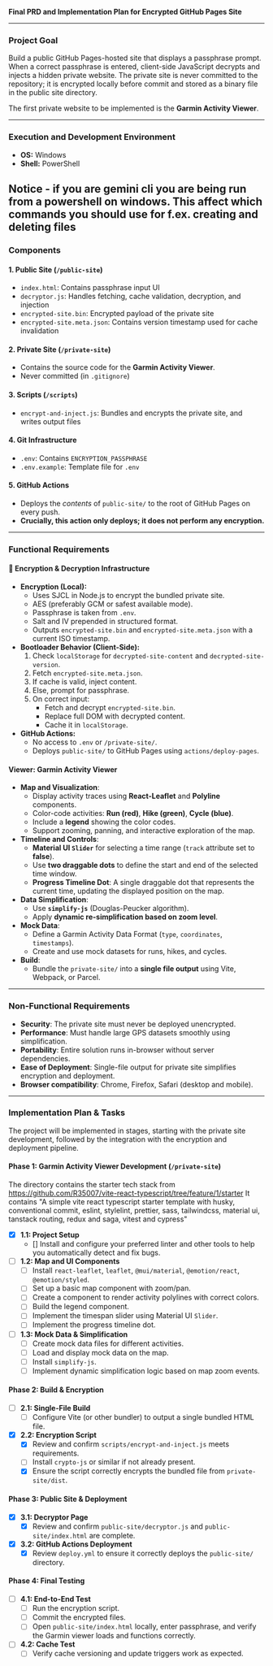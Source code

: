 **Final PRD and Implementation Plan for Encrypted GitHub Pages Site**

---

### Project Goal

Build a public GitHub Pages-hosted site that displays a passphrase prompt. When a correct passphrase is entered, client-side JavaScript decrypts and injects a hidden private website. The private site is never committed to the repository; it is encrypted locally before commit and stored as a binary file in the public site directory.

The first private website to be implemented is the **Garmin Activity Viewer**.

---

### Execution and Development Environment

*   **OS:** Windows
*   **Shell:** PowerShell

Notice - if you are gemini cli you are being run from a powershell on windows. This affect which commands you should use for f.ex. creating and deleting files
---

### Components

#### 1. Public Site (`/public-site`)

*   `index.html`: Contains passphrase input UI
*   `decryptor.js`: Handles fetching, cache validation, decryption, and injection
*   `encrypted-site.bin`: Encrypted payload of the private site
*   `encrypted-site.meta.json`: Contains version timestamp used for cache invalidation

#### 2. Private Site (`/private-site`)

*   Contains the source code for the **Garmin Activity Viewer**.
*   Never committed (in `.gitignore`)

#### 3. Scripts (`/scripts`)

*   `encrypt-and-inject.js`: Bundles and encrypts the private site, and writes output files

#### 4. Git Infrastructure

*   `.env`: Contains `ENCRYPTION_PASSPHRASE`
*   `.env.example`: Template file for `.env`


#### 5. GitHub Actions

*   Deploys the *contents* of `public-site/` to the root of GitHub Pages on every push.
*   **Crucially, this action only deploys; it does not perform any encryption.**

---

### Functional Requirements

#### 🔐 Encryption & Decryption Infrastructure

*   **Encryption (Local):**
    *   Uses SJCL in Node.js to encrypt the bundled private site.
    *   AES (preferably GCM or safest available mode).
    *   Passphrase is taken from `.env`.
    *   Salt and IV prepended in structured format.
    *   Outputs `encrypted-site.bin` and `encrypted-site.meta.json` with a current ISO timestamp.
*   **Bootloader Behavior (Client-Side):**
    1.  Check `localStorage` for `decrypted-site-content` and `decrypted-site-version`.
    2.  Fetch `encrypted-site.meta.json`.
    3.  If cache is valid, inject content.
    4.  Else, prompt for passphrase.
    5.  On correct input:
        *   Fetch and decrypt `encrypted-site.bin`.
        *   Replace full DOM with decrypted content.
        *   Cache it in `localStorage`.
*   **GitHub Actions:**
    *   No access to `.env` or `/private-site/`.
    *   Deploys `public-site/` to GitHub Pages using `actions/deploy-pages`.

####  Viewer: Garmin Activity Viewer

*   **Map and Visualization**:
    *   Display activity traces using **React-Leaflet** and **Polyline** components.
    *   Color-code activities: **Run (red)**, **Hike (green)**, **Cycle (blue)**.
    *   Include a **legend** showing the color codes.
    *   Support zooming, panning, and interactive exploration of the map.
*   **Timeline and Controls**:
    *   **Material UI `Slider`** for selecting a time range (`track` attribute set to **false**).
    *   Use **two draggable dots** to define the start and end of the selected time window.
    *   **Progress Timeline Dot**: A single draggable dot that represents the current time, updating the displayed position on the map.
*   **Data Simplification**:
    *   Use **`simplify-js`** (Douglas-Peucker algorithm).
    *   Apply **dynamic re-simplification based on zoom level**.
*   **Mock Data**:
    *   Define a Garmin Activity Data Format (`type`, `coordinates`, `timestamps`).
    *   Create and use mock datasets for runs, hikes, and cycles.
*   **Build**:
    *   Bundle the `private-site/` into a **single file output** using Vite, Webpack, or Parcel.

---

### Non-Functional Requirements

*   **Security**: The private site must never be deployed unencrypted.
*   **Performance**: Must handle large GPS datasets smoothly using simplification.
*   **Portability**: Entire solution runs in-browser without server dependencies.
*   **Ease of Deployment**: Single-file output for private site simplifies encryption and deployment.
*   **Browser compatibility**: Chrome, Firefox, Safari (desktop and mobile).

---

### Implementation Plan & Tasks

The project will be implemented in stages, starting with the private site development, followed by the integration with the encryption and deployment pipeline.

#### Phase 1: Garmin Activity Viewer Development (`/private-site`)
The directory contains the starter tech stack from https://github.com/R35007/vite-react-typescript/tree/feature/1/starter
It contains "A simple vite react typescript starter template with husky, conventional commit, eslint, stylelint, prettier, sass, tailwindcss, material ui, tanstack routing, redux and saga, vitest and cypress"

*   [x] **1.1: Project Setup**
    *   [] Install and configure your preferred linter and other tools to help you automatically detect and fix bugs.
*   [ ] **1.2: Map and UI Components**
    *   [ ] Install `react-leaflet`, `leaflet`, `@mui/material`, `@emotion/react`, `@emotion/styled`.
    *   [ ] Set up a basic map component with zoom/pan.
    *   [ ] Create a component to render activity polylines with correct colors.
    *   [ ] Build the legend component.
    *   [ ] Implement the timespan slider using Material UI `Slider`.
    *   [ ] Implement the progress timeline dot.
*   [ ] **1.3: Mock Data & Simplification**
    *   [ ] Create mock data files for different activities.
    *   [ ] Load and display mock data on the map.
    *   [ ] Install `simplify-js`.
    *   [ ] Implement dynamic simplification logic based on map zoom events.

#### Phase 2: Build & Encryption

*   [ ] **2.1: Single-File Build**
    *   [ ] Configure Vite (or other bundler) to output a single bundled HTML file.
*   [x] **2.2: Encryption Script**
    *   [x] Review and confirm `scripts/encrypt-and-inject.js` meets requirements.
    *   [ ] Install `crypto-js` or similar if not already present.
    *   [x] Ensure the script correctly encrypts the bundled file from `private-site/dist`.

#### Phase 3: Public Site & Deployment

*   [x] **3.1: Decryptor Page**
    *   [x] Review and confirm `public-site/decryptor.js` and `public-site/index.html` are complete.
*   [x] **3.2: GitHub Actions Deployment**
    *   [x] Review `deploy.yml` to ensure it correctly deploys the `public-site/` directory.

#### Phase 4: Final Testing

*   [ ] **4.1: End-to-End Test**
    *   [ ] Run the encryption script.
    *   [ ] Commit the encrypted files.
    *   [ ] Open `public-site/index.html` locally, enter passphrase, and verify the Garmin viewer loads and functions correctly.
*   [ ] **4.2: Cache Test**
    *   [ ] Verify cache versioning and update triggers work as expected.